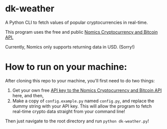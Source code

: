 # dk-weather
A Python CLI to fetch values of popular cryptocurrencies in real-time.

This program uses the free and public [Nomics Cryptocurrency and Bitcoin API.](https://p.nomics.com/cryptocurrency-bitcoin-api)

Currently, Nomics only supports returning data in USD. (Sorry!)

# How to run on your machine:
After cloning this repo to your machine, you'll first need to do two things:

1) Get your own free [API key to the Nomics Cryptocurrency and Bitcoin API](https://p.nomics.com/cryptocurrency-bitcoin-api) here, and then,
2) Make a copy of `config.example.py` named `config.py`, and replace the dummy string with your API key. This will allow the program to fetch real-time crypto data straight from your command line!

Then just navigate to the root directory and run `python dk-weather.py`!
